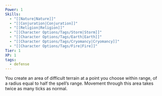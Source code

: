 ```yaml
---
Power: 1
Skills:
  - "[[Nature|Nature]]"
  - "[[Conjuration|Conjuration]]"
  - "[[Religion|Religion]]"
  - "[[Character Options/Tags/Storm|Storm]]"
  - "[[Character Options/Tags/Earth|Earth]]"
  - "[[Character Options/Tags/Cryomancy|Cryomancy]]"
  - "[[Character Options/Tags/Fire|Fire]]"
Tier: 1
XP: 1
tags:
  - defense
---
```


You create an area of difficult terrain at a point you choose within range, of a radius equal to half the spell’s range. Movement through this area takes twice as many ticks as normal.